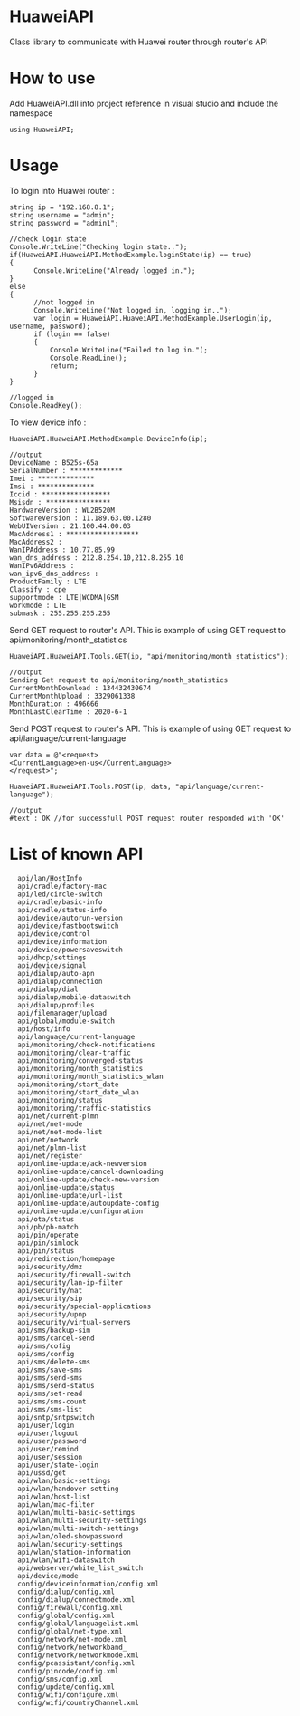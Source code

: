 # HuaweiAPI
Class library to communicate with Huawei router through router's API

# How to use
Add HuaweiAPI.dll into project reference in visual studio and include the namespace

    using HuaweiAPI;
    
# Usage
To login into Huawei router :

    string ip = "192.168.8.1";
    string username = "admin";
    string password = "admin1";

    //check login state
    Console.WriteLine("Checking login state..");
    if(HuaweiAPI.HuaweiAPI.MethodExample.loginState(ip) == true)
    { 
          Console.WriteLine("Already logged in."); 
    }
    else 
    {
          //not logged in
          Console.WriteLine("Not logged in, logging in..");
          var login = HuaweiAPI.HuaweiAPI.MethodExample.UserLogin(ip, username, password);
          if (login == false)
          { 
              Console.WriteLine("Failed to log in."); 
              Console.ReadLine(); 
              return; 
          }
    }

    //logged in
    Console.ReadKey();                  
        
To view device info :

    HuaweiAPI.HuaweiAPI.MethodExample.DeviceInfo(ip);
    
    //output
    DeviceName : B525s-65a
    SerialNumber : *************
    Imei : **************
    Imsi : **************
    Iccid : *****************
    Msisdn : ****************
    HardwareVersion : WL2B520M
    SoftwareVersion : 11.189.63.00.1280
    WebUIVersion : 21.100.44.00.03
    MacAddress1 : ******************
    MacAddress2 :
    WanIPAddress : 10.77.85.99
    wan_dns_address : 212.8.254.10,212.8.255.10
    WanIPv6Address :
    wan_ipv6_dns_address :
    ProductFamily : LTE
    Classify : cpe
    supportmode : LTE|WCDMA|GSM
    workmode : LTE
    submask : 255.255.255.255
                  
Send GET request to router's API. This is example of using GET request to api/monitoring/month_statistics
    
    HuaweiAPI.HuaweiAPI.Tools.GET(ip, "api/monitoring/month_statistics");
    
    //output
    Sending Get request to api/monitoring/month_statistics
    CurrentMonthDownload : 134432430674
    CurrentMonthUpload : 3329061338
    MonthDuration : 496666
    MonthLastClearTime : 2020-6-1
    
Send POST request to router's API. This is example of using GET request to api/language/current-language
    
    var data = @"<request>
    <CurrentLanguage>en-us</CurrentLanguage>
    </request>";
    
    HuaweiAPI.HuaweiAPI.Tools.POST(ip, data, "api/language/current-language");
    
    //output
    #text : OK //for successfull POST request router responded with 'OK'
    
# List of known API

      api/lan/HostInfo
      api/cradle/factory-mac
      api/led/circle-switch
      api/cradle/basic-info
      api/cradle/status-info
      api/device/autorun-version
      api/device/fastbootswitch
      api/device/control
      api/device/information
      api/device/powersaveswitch
      api/dhcp/settings
      api/device/signal
      api/dialup/auto-apn
      api/dialup/connection
      api/dialup/dial
      api/dialup/mobile-dataswitch
      api/dialup/profiles
      api/filemanager/upload
      api/global/module-switch
      api/host/info
      api/language/current-language
      api/monitoring/check-notifications
      api/monitoring/clear-traffic
      api/monitoring/converged-status
      api/monitoring/month_statistics
      api/monitoring/month_statistics_wlan
      api/monitoring/start_date
      api/monitoring/start_date_wlan
      api/monitoring/status
      api/monitoring/traffic-statistics
      api/net/current-plmn
      api/net/net-mode
      api/net/net-mode-list
      api/net/network
      api/net/plmn-list
      api/net/register
      api/online-update/ack-newversion
      api/online-update/cancel-downloading
      api/online-update/check-new-version
      api/online-update/status
      api/online-update/url-list
      api/online-update/autoupdate-config
      api/online-update/configuration
      api/ota/status
      api/pb/pb-match
      api/pin/operate
      api/pin/simlock
      api/pin/status
      api/redirection/homepage
      api/security/dmz
      api/security/firewall-switch
      api/security/lan-ip-filter
      api/security/nat
      api/security/sip
      api/security/special-applications
      api/security/upnp
      api/security/virtual-servers
      api/sms/backup-sim
      api/sms/cancel-send
      api/sms/cofig
      api/sms/config
      api/sms/delete-sms
      api/sms/save-sms
      api/sms/send-sms
      api/sms/send-status
      api/sms/set-read
      api/sms/sms-count
      api/sms/sms-list
      api/sntp/sntpswitch
      api/user/login
      api/user/logout
      api/user/password
      api/user/remind
      api/user/session
      api/user/state-login
      api/ussd/get
      api/wlan/basic-settings
      api/wlan/handover-setting
      api/wlan/host-list
      api/wlan/mac-filter
      api/wlan/multi-basic-settings
      api/wlan/multi-security-settings
      api/wlan/multi-switch-settings
      api/wlan/oled-showpassword
      api/wlan/security-settings
      api/wlan/station-information
      api/wlan/wifi-dataswitch
      api/webserver/white_list_switch
      api/device/mode
      config/deviceinformation/config.xml
      config/dialup/config.xml
      config/dialup/connectmode.xml
      config/firewall/config.xml
      config/global/config.xml
      config/global/languagelist.xml
      config/global/net-type.xml
      config/network/net-mode.xml
      config/network/networkband_
      config/network/networkmode.xml
      config/pcassistant/config.xml
      config/pincode/config.xml
      config/sms/config.xml
      config/update/config.xml
      config/wifi/configure.xml
      config/wifi/countryChannel.xml
